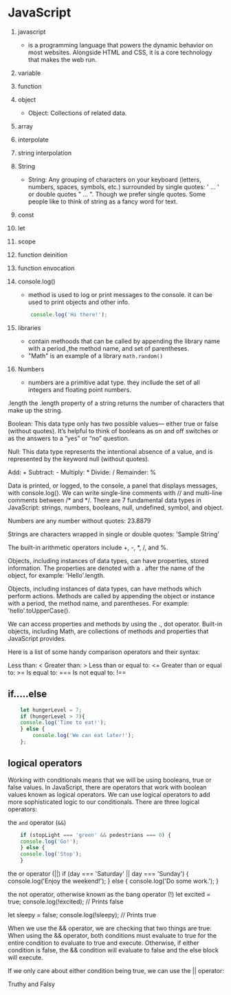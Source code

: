 # JavaScript

1. javascript
    - is a programming language that powers the dynamic behavior on most websites. Alongside HTML and CSS, it is a core technology that makes the web run.
1. variable
1. function
1. object
    - Object: Collections of related data.
1. array
1. interpolate
1. string interpolation
1. String
    - String: Any grouping of characters on your keyboard (letters, numbers, spaces, symbols, etc.) surrounded by single quotes: ' ... ' or double quotes " ... ". Though we prefer single quotes. Some people like to think of string as a fancy word for text.
1. const
1. let
1. scope
1. function deinition
1. function envocation
1. console.log()
    - method is used to log or print messages to the console. it can be used to print objects and other info.

    ```javascript
        console.log('Hi there!');
    ```

1. libraries
    - contain methoods that can be called by appending the library name with a period.,the method name, and set of parentheses.
    - "Math" is an example of a library `math.random()`
1. Numbers
    - numbers are a primitive adat type. they incllude the set of all integers and floating point numbers.

.length
the .length property of a string returns the number of characters that make up the string.

Boolean:
This data type only has two possible values— either true or false (without quotes). It’s helpful to think of booleans as on and off switches or as the answers to a “yes” or “no” question.

Null:
This data type represents the intentional absence of a value, and is represented by the keyword null (without quotes).

Add: + Subtract: - Multiply: * Divide: / Remainder: %

Data is printed, or logged, to the console, a panel that displays messages, with console.log().
We can write single-line comments with // and multi-line comments between /* and */.
There are 7 fundamental data types in JavaScript: strings, numbers, booleans, null, undefined, symbol, and object.

Numbers are any number without quotes: 23.8879

Strings are characters wrapped in single or double quotes: 'Sample String'

The built-in arithmetic operators include +, -, *, /, and %.

Objects, including instances of data types, can have properties, stored information. The properties are denoted with a . after the name of the object, for example: 'Hello'.length.

Objects, including instances of data types, can have methods which perform actions. Methods are called by appending the object or instance with a period, the method name, and parentheses. For example: 'hello'.toUpperCase().

We can access properties and methods by using the ., dot operator.
Built-in objects, including Math, are collections of methods and properties that JavaScript provides.

Here is a list of some handy comparison operators and their syntax:

Less than: <
Greater than: >
Less than or equal to: <=
Greater than or equal to: >=
Is equal to: ===
Is not equal to: !==

## if.....else

```javascript
    let hungerLevel = 7;
    if (hungerLevel > 7){
    console.log('Time to eat!');
    } else {
        console.log('We can eat later!');
    };
```

## logical operators

Working with conditionals means that we will be using booleans, true or false values. In JavaScript, there are operators that work with boolean values known as logical operators. We can use logical operators to add more sophisticated logic to our conditionals. There are three logical operators:

the `and` operator (`&&`)

```javascript
    if (stopLight === 'green' && pedestrians === 0) {
    console.log('Go!');
    } else {
    console.log('Stop');
    }
```

the or operator (||)
if (day === 'Saturday' || day === 'Sunday') {
  console.log('Enjoy the weekend!');
} else {
  console.log('Do some work.');
}

the not operator, otherwise known as the bang operator (!)
let excited = true;
console.log(!excited); // Prints false

let sleepy = false;
console.log(!sleepy); // Prints true

When we use the && operator, we are checking that two things are true:
When using the && operator, both conditions must evaluate to true for the entire condition to evaluate to true and execute. Otherwise, if either condition is false, the && condition will evaluate to false and the else block will execute.

If we only care about either condition being true, we can use the || operator:

Truthy and Falsy